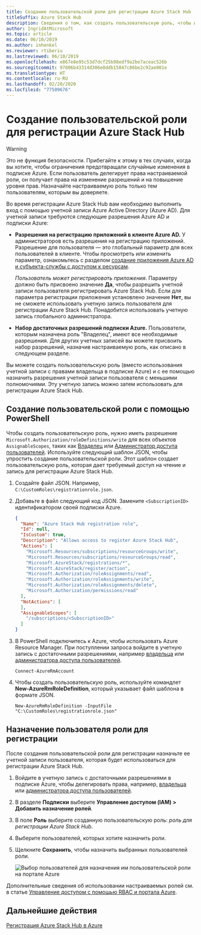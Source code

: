 ```yaml
---
title: Создание пользовательской роли для регистрации Azure Stack Hub
titleSuffix: Azure Stack Hub
description: Сведения о том, как создать пользовательскую роль, чтобы избежать использования глобального администратора для регистрации Azure Stack Hub.
author: IngridAtMicrosoft
ms.topic: article
ms.date: 06/10/2019
ms.author: inhenkel
ms.reviewer: rtiberiu
ms.lastreviewed: 06/10/2019
ms.openlocfilehash: e867e8e95c53d7dcf25b98edf9a2be7aceac526b
ms.sourcegitcommit: 97806b43314d306e0ddb15847c86be2c92ae001e
ms.translationtype: HT
ms.contentlocale: ru-RU
ms.lasthandoff: 02/20/2020
ms.locfileid: "77509676"
---
```

# <a name="create-a-custom-role-for-azure-stack-hub-registration"></a>Создание пользовательской роли для регистрации Azure Stack Hub

> [!WARNING]
> Это не функция безопасности. Прибегайте к этому в тех случаях, когда вы хотите, чтобы ограничения предотвращали случайные изменения в подписке Azure. Если пользователь делегирует права настраиваемой роли, он получает права на изменение разрешений и на повышение уровня прав. Назначайте настраиваемую роль только тем пользователям, которым вы доверяете.

Во время регистрации Azure Stack Hub вам необходимо выполнить вход с помощью учетной записи Azure Active Directory (Azure AD). Для учетной записи требуются следующие разрешения Azure AD и подписки Azure:

* **Разрешения на регистрацию приложений в клиенте Azure AD.** У администраторов есть разрешения на регистрацию приложений. Разрешение для пользователя — это глобальный параметр для всех пользователей в клиенте. Чтобы просмотреть или изменить параметр, ознакомьтесь с разделом [создание приложения Azure AD и субъекта-службы с доступом к ресурсам](/azure/active-directory/develop/howto-create-service-principal-portal#required-permissions).

    *Пользователь может регистрировать приложения*. Параметру должно быть присвоено значение **Да**, чтобы разрешить учетной записи пользователя регистрировать Azure Stack Hub. Если для параметра регистрации приложения установлено значение **Нет**, вы не сможете использовать учетную запись пользователя для регистрации Azure Stack Hub. Понадобится использовать учетную запись глобального администратора.

* **Набор достаточных разрешений подписки Azure.** Пользователи, которым назначена роль "Владелец", имеют все необходимые разрешения. Для других учетных записей вы можете присвоить набор разрешений, назначив настраиваемую роль, как описано в следующем разделе.

Вы можете создать пользовательскую роль (вместо использования учетной записи с правами владельца в подписке Azure) и с ее помощью назначить разрешения учетной записи пользователя с меньшими полномочиями. Эту учетную запись можно затем использовать для регистрации Azure Stack Hub.

## <a name="create-a-custom-role-using-powershell"></a>Создание пользовательской роли с помощью PowerShell

Чтобы создать пользовательскую роль, нужно иметь разрешение `Microsoft.Authorization/roleDefinitions/write` для всех объектов `AssignableScopes`, таких как [Владелец](/azure/role-based-access-control/built-in-roles#owner) или [Администратор доступа пользователей](/azure/role-based-access-control/built-in-roles#user-access-administrator). Используйте следующий шаблон JSON, чтобы упростить создание пользовательской роли. Этот шаблон создает пользовательскую роль, которая дает требуемый доступ на чтение и запись для регистрации Azure Stack Hub.

1. Создайте файл JSON. Например, `C:\CustomRoles\registrationrole.json`.
2. Добавьте в файл следующий код JSON. Замените `<SubscriptionID>` идентификатором своей подписки Azure.

    ```json
    {
      "Name": "Azure Stack Hub registration role",
      "Id": null,
      "IsCustom": true,
      "Description": "Allows access to register Azure Stack Hub",
      "Actions": [
        "Microsoft.Resources/subscriptions/resourceGroups/write",
        "Microsoft.Resources/subscriptions/resourceGroups/read",
        "Microsoft.AzureStack/registrations/*",
        "Microsoft.AzureStack/register/action",
        "Microsoft.Authorization/roleAssignments/read",
        "Microsoft.Authorization/roleAssignments/write",
        "Microsoft.Authorization/roleAssignments/delete",
        "Microsoft.Authorization/permissions/read"
      ],
      "NotActions": [
      ],
      "AssignableScopes": [
        "/subscriptions/<SubscriptionID>"
      ]
    }
    ```

3. В PowerShell подключитесь к Azure, чтобы использовать Azure Resource Manager. При поступлении запроса войдите в учетную запись с достаточными разрешениями, например [владельца](/azure/role-based-access-control/built-in-roles#owner) или [администратора доступа пользователей](/azure/role-based-access-control/built-in-roles#user-access-administrator).

    ```azurepowershell
    Connect-AzureRmAccount
    ```

4. Чтобы создать пользовательскую роль, используйте командлет **New-AzureRmRoleDefinition**, который указывает файл шаблона в формате JSON.

    ``` azurepowershell
    New-AzureRmRoleDefinition -InputFile "C:\CustomRoles\registrationrole.json"
    ```

## <a name="assign-a-user-to-registration-role"></a>Назначение пользователя роли для регистрации

После создания пользовательской роли для регистрации назначьте ее учетной записи пользователя, которая будет использоваться для регистрации Azure Stack Hub.

1. Войдите в учетную запись с достаточными разрешениями в подписке Azure, чтобы делегировать права, например, [владельца](/azure/role-based-access-control/built-in-roles#owner) или [администратора доступа пользователей](/azure/role-based-access-control/built-in-roles#user-access-administrator).
2. В разделе **Подписки** выберите **Управление доступом (IAM) > Добавить назначение ролей**.
3. В поле **Роль** выберите созданную пользовательскую роль: *роль для регистрации Azure Stack Hub*.
4. Выберите пользователей, которых хотите назначить роли.
5. Щелкните **Сохранить**, чтобы назначить выбранных пользователей роли.

    ![Выбор пользователей для назначения им пользовательской роли на портале Azure](media/azure-stack-registration-role/assign-role.png)

Дополнительные сведения об использовании настраиваемых ролей см. в статье [Управление доступом с помощью RBAC и портала Azure](/azure/role-based-access-control/role-assignments-portal).

## <a name="next-steps"></a>Дальнейшие действия

[Регистрация Azure Stack Hub в Azure](azure-stack-registration.md)
